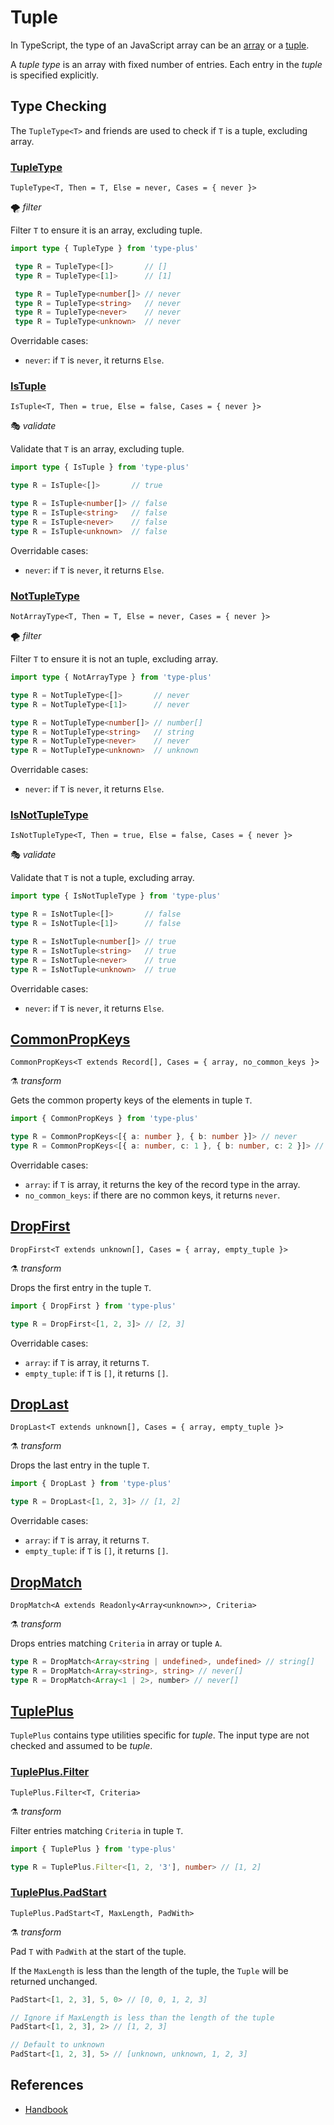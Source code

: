 # Tuple

In TypeScript, the type of an JavaScript array can be an [array](../array/readme.md) or a [tuple](#tuple).

A *tuple type* is an array with fixed number of entries.
Each entry in the *tuple* is specified explicitly.

## Type Checking

The `TupleType<T>` and friends are used to check if `T` is a tuple, excluding array.

### [TupleType](./tuple_type.ts#l21)

`TupleType<T, Then = T, Else = never, Cases = { never }>`

🌪️ *filter*

Filter `T` to ensure it is an array, excluding tuple.

```ts
import type { TupleType } from 'type-plus'

 type R = TupleType<[]>       // []
 type R = TupleType<[1]>      // [1]

 type R = TupleType<number[]> // never
 type R = TupleType<string>   // never
 type R = TupleType<never>    // never
 type R = TupleType<unknown>  // never
```

Overridable cases:

- `never`: if `T` is `never`, it returns `Else`.

### [IsTuple](./array_type.ts#l47)

`IsTuple<T, Then = true, Else = false, Cases = { never }>`

🎭 *validate*

Validate that `T` is an array, excluding tuple.

```ts
import type { IsTuple } from 'type-plus'

type R = IsTuple<[]>       // true

type R = IsTuple<number[]> // false
type R = IsTuple<string>   // false
type R = IsTuple<never>    // false
type R = IsTuple<unknown>  // false
```

Overridable cases:

- `never`: if `T` is `never`, it returns `Else`.

### [NotTupleType](./tuple_type.ts#l70)

`NotArrayType<T, Then = T, Else = never, Cases = { never }>`

🌪️ *filter*

Filter `T` to ensure it is not an tuple, excluding array.

```ts
import type { NotArrayType } from 'type-plus'

type R = NotTupleType<[]>       // never
type R = NotTupleType<[1]>      // never

type R = NotTupleType<number[]> // number[]
type R = NotTupleType<string>   // string
type R = NotTupleType<never>    // never
type R = NotTupleType<unknown>  // unknown
```

Overridable cases:

- `never`: if `T` is `never`, it returns `Else`.

### [IsNotTupleType](./tuple_type.ts#l92)

`IsNotTupleType<T, Then = true, Else = false, Cases = { never }>`

🎭 *validate*

Validate that `T` is not a tuple, excluding array.

```ts
import type { IsNotTupleType } from 'type-plus'

type R = IsNotTuple<[]>       // false
type R = IsNotTuple<[1]>      // false

type R = IsNotTuple<number[]> // true
type R = IsNotTuple<string>   // true
type R = IsNotTuple<never>    // true
type R = IsNotTuple<unknown>  // true
```

Overridable cases:

- `never`: if `T` is `never`, it returns `Else`.

## [CommonPropKeys](./common_prop_keys.ts#l17)

`CommonPropKeys<T extends Record[], Cases = { array, no_common_keys }>`

⚗️ *transform*

Gets the common property keys of the elements in tuple `T`.

```ts
import { CommonPropKeys } from 'type-plus'

type R = CommonPropKeys<[{ a: number }, { b: number }]> // never
type R = CommonPropKeys<[{ a: number, c: 1 }, { b: number, c: 2 }]> // 'c'
```

Overridable cases:

- `array`: if `T` is array, it returns the key of the record type in the array.
- `no_common_keys`: if there are no common keys, it returns `never`.

## [DropFirst](./drop.ts#l19)

`DropFirst<T extends unknown[], Cases = { array, empty_tuple }>`

⚗️ *transform*

Drops the first entry in the tuple `T`.

```ts
import { DropFirst } from 'type-plus'

type R = DropFirst<[1, 2, 3]> // [2, 3]
```

Overridable cases:

- `array`: if `T` is array, it returns `T`.
- `empty_tuple`: if `T` is `[]`, it returns `[]`.

## [DropLast](./drop.ts#l50)

`DropLast<T extends unknown[], Cases = { array, empty_tuple }>`

⚗️ *transform*

Drops the last entry in the tuple `T`.

```ts
import { DropLast } from 'type-plus'

type R = DropLast<[1, 2, 3]> // [1, 2]
```

Overridable cases:

- `array`: if `T` is array, it returns `T`.
- `empty_tuple`: if `T` is `[]`, it returns `[]`.

## [DropMatch](./drop.ts)

`DropMatch<A extends Readonly<Array<unknown>>, Criteria>`

⚗️ *transform*

Drops entries matching `Criteria` in array or tuple `A`.

```ts
type R = DropMatch<Array<string | undefined>, undefined> // string[]
type R = DropMatch<Array<string>, string> // never[]
type R = DropMatch<Array<1 | 2>, number> // never[]
```

## [TuplePlus](./tuple_plus.ts)

`TuplePlus` contains type utilities specific for *tuple*.
The input type are not checked and assumed to be *tuple*.

### [TuplePlus.Filter](./tuple_plus.filter.ts)

`TuplePlus.Filter<T, Criteria>`

⚗️ *transform*

Filter entries matching `Criteria` in tuple `T`.

```ts
import { TuplePlus } from 'type-plus'

type R = TuplePlus.Filter<[1, 2, '3'], number> // [1, 2]
```

### [TuplePlus.PadStart](./tuple_plus.pad_start.ts)

`TuplePlus.PadStart<T, MaxLength, PadWith>`

⚗️ *transform*

Pad `T` with `PadWith` at the start of the tuple.

If the `MaxLength` is less than the length of the tuple,
the `Tuple` will be returned unchanged.

```ts
PadStart<[1, 2, 3], 5, 0> // [0, 0, 1, 2, 3]

// Ignore if MaxLength is less than the length of the tuple
PadStart<[1, 2, 3], 2> // [1, 2, 3]

// Default to unknown
PadStart<[1, 2, 3], 5> // [unknown, unknown, 1, 2, 3]
```

## References

- [Handbook]

[handbook]: https://www.typescriptlang.org/docs/handbook/2/objects.html#tuple-types
